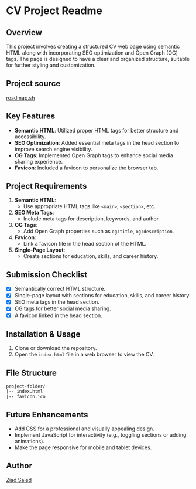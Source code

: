 # CV Project Readme

## Overview
This project involves creating a structured CV web page using semantic HTML along with incorporating SEO optimization and Open Graph (OG) tags. The page is designed to have a clear and organized structure, suitable for further styling and customization.

## Project source
[roadmap.sh](https://roadmap.sh/projects/single-page-cv)

## Key Features
- **Semantic HTML**: Utilized proper HTML tags for better structure and accessibility.
- **SEO Optimization**: Added essential meta tags in the head section to improve search engine visibility.
- **OG Tags**: Implemented Open Graph tags to enhance social media sharing experience.
- **Favicon**: Included a favicon to personalize the browser tab.

## Project Requirements
1. **Semantic HTML**:
   - Use appropriate HTML tags like  `<main>`, `<section>`, etc.
2. **SEO Meta Tags**:
   - Include meta tags for description, keywords, and author.
3. **OG Tags**:
   - Add Open Graph properties such as `og:title`, `og:description`.
4. **Favicon**:
   - Link a favicon file in the head section of the HTML.
5. **Single-Page Layout**:
   - Create sections for education, skills, and career history.

## Submission Checklist
- [x] Semantically correct HTML structure.
- [x] Single-page layout with sections for education, skills, and career history.
- [x] SEO meta tags in the head section.
- [x] OG tags for better social media sharing.
- [x] A favicon linked in the head section.

## Installation & Usage
1. Clone or download the repository.
2. Open the `index.html` file in a web browser to view the CV.

## File Structure
```
project-folder/
|-- index.html
|-- favicon.ico
```

## Future Enhancements
- Add CSS for a professional and visually appealing design.
- Implement JavaScript for interactivity (e.g., toggling sections or adding animations).
- Make the page responsive for mobile and tablet devices.

## Author
[Ziad Saied](https://www.linkedin.com/in/ziad-saied/)


